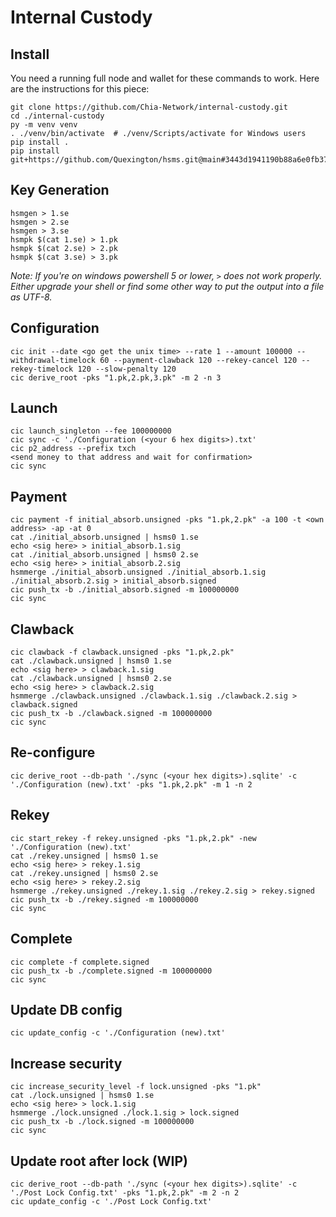 Internal Custody
=======

## Install
You need a running full node and wallet for these commands to work.  Here are the instructions for this piece:
```
git clone https://github.com/Chia-Network/internal-custody.git
cd ./internal-custody
py -m venv venv
. ./venv/bin/activate  # ./venv/Scripts/activate for Windows users
pip install .
pip install git+https://github.com/Quexington/hsms.git@main#3443d1941190b88a6e0fb37b8c32ab1b83f96c22
```

## Key Generation
```
hsmgen > 1.se
hsmgen > 2.se
hsmgen > 3.se
hsmpk $(cat 1.se) > 1.pk
hsmpk $(cat 2.se) > 2.pk
hsmpk $(cat 3.se) > 3.pk
```
_Note: If you're on windows powershell 5 or lower, `>` does not work properly._
_Either upgrade your shell or find some other way to put the output into a file as UTF-8._

## Configuration
```
cic init --date <go get the unix time> --rate 1 --amount 100000 --withdrawal-timelock 60 --payment-clawback 120 --rekey-cancel 120 --rekey-timelock 120 --slow-penalty 120
cic derive_root -pks "1.pk,2.pk,3.pk" -m 2 -n 3
```

## Launch
```
cic launch_singleton --fee 100000000
cic sync -c './Configuration (<your 6 hex digits>).txt'
cic p2_address --prefix txch
<send money to that address and wait for confirmation>
cic sync
```


## Payment
```
cic payment -f initial_absorb.unsigned -pks "1.pk,2.pk" -a 100 -t <own address> -ap -at 0
cat ./initial_absorb.unsigned | hsms0 1.se
echo <sig here> > initial_absorb.1.sig
cat ./initial_absorb.unsigned | hsms0 2.se
echo <sig here> > initial_absorb.2.sig
hsmmerge ./initial_absorb.unsigned ./initial_absorb.1.sig ./initial_absorb.2.sig > initial_absorb.signed
cic push_tx -b ./initial_absorb.signed -m 100000000
cic sync
```

## Clawback
````
cic clawback -f clawback.unsigned -pks "1.pk,2.pk"
cat ./clawback.unsigned | hsms0 1.se
echo <sig here> > clawback.1.sig
cat ./clawback.unsigned | hsms0 2.se
echo <sig here> > clawback.2.sig
hsmmerge ./clawback.unsigned ./clawback.1.sig ./clawback.2.sig > clawback.signed
cic push_tx -b ./clawback.signed -m 100000000
cic sync
````

## Re-configure
```
cic derive_root --db-path './sync (<your hex digits>).sqlite' -c './Configuration (new).txt' -pks "1.pk,2.pk" -m 1 -n 2
```

## Rekey
```
cic start_rekey -f rekey.unsigned -pks "1.pk,2.pk" -new './Configuration (new).txt'
cat ./rekey.unsigned | hsms0 1.se
echo <sig here> > rekey.1.sig
cat ./rekey.unsigned | hsms0 2.se
echo <sig here> > rekey.2.sig
hsmmerge ./rekey.unsigned ./rekey.1.sig ./rekey.2.sig > rekey.signed
cic push_tx -b ./rekey.signed -m 100000000
cic sync
```

## Complete
```
cic complete -f complete.signed
cic push_tx -b ./complete.signed -m 100000000
cic sync
```

## Update DB config
```
cic update_config -c './Configuration (new).txt'
```

## Increase security
```
cic increase_security_level -f lock.unsigned -pks "1.pk"
cat ./lock.unsigned | hsms0 1.se
echo <sig here> > lock.1.sig
hsmmerge ./lock.unsigned ./lock.1.sig > lock.signed
cic push_tx -b ./lock.signed -m 100000000
cic sync
```

## Update root after lock (WIP)
```
cic derive_root --db-path './sync (<your hex digits>).sqlite' -c './Post Lock Config.txt' -pks "1.pk,2.pk" -m 2 -n 2
cic update_config -c './Post Lock Config.txt'
```